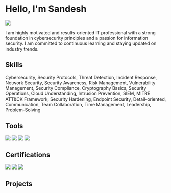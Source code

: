 # Hello, I'm Sandesh
<a href="https://linkedin.com/in/sandeshgrg/"><img src="https://img.shields.io/badge/-LinkedIn-0072b1?&style=for-the-badge&logo=linkedin&logoColor=white" /></a>


I am highly motivated and results-oriented IT professional with a strong foundation in cybersecurity principles and a passion for information security. I am committed to continuous learning and staying updated on industry trends.


## Skills

Cybersecurity,            Security Protocols,            Threat Detection,            Incident Response,            Network Security,
Security Awareness,       Risk Management,               Vulnerability Management,    Security Compliance,          Cryptography Basics,
Security Operations,      Cloud Understanding,           Intrusion Prevention,        SIEM,                         MITRE ATT&CK Framework,
Security Hardening,       Endpoint Security,             Detail-oriented,             Communication,                Team Collaboration,
Time Management,          Leadership,                  Problem-Solving 

## Tools
<div>
    <img src="https://img.shields.io/badge/-Wireshark-1679A7?&style=for-the-badge&logo=&logoColor=white" />
    <img src="https://img.shields.io/badge/-Nmap-EF3B2D?&style=for-the-badge&logo=Suricata&logoColor=white" />
    <img src="https://img.shields.io/badge/-Splunk-D9664C?&style=for-the-badge&logo=Splunk&logoColor=white" />
    <img src="https://img.shields.io/badge/-Nessus-00A4EF?&style=for-the-badge&logo=&logoColor=white" />
</div>


## Certifications
<div>
<img src="https://img.shields.io/badge/-Certified in Cybersecurity (CC)-4D4D4D?&style=for-the-badge&logo=&logoColor=white" />
<img src="https://img.shields.io/badge/-Google Cybersecurity by Google-006400?&style=for-the-badge&logoColor=white" />
<img src="https://img.shields.io/badge/-Blue Team Junior Analyst -000080?&style=for-the-badge&logoColor=white" />
</div>

## Projects
